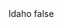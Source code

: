 <?xml version="1.0" encoding="UTF-8"?>
<CustomMetadata xmlns="http://soap.sforce.com/2006/04/metadata">
    <label>Idaho</label>
    <protected>false</protected>
</CustomMetadata>
